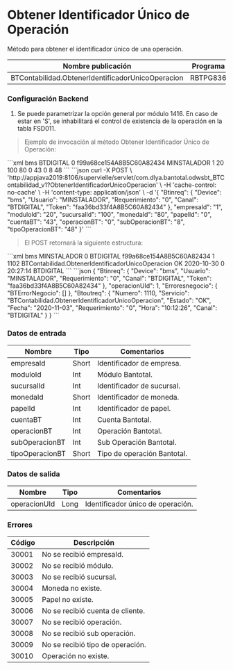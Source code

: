 # Obtener Identificador Único de Operación 

Método para obtener el identificador único de una operación. 

Nombre publicación | Programa | Global/País 
--------- | ----------- | ----------- 
BTContabilidad.ObtenerIdentificadorUnicoOperacion | RBTPG836 | Global 

### Configuración Backend 

1) Se puede parametrizar la opción general por módulo 1416. En caso de estar en 'S', se inhabilitará el control de existencia de la operación en la tabla FSD011. 

> Ejemplo de invocación al método Obtener Identificador Único de Operación: 

<code-group> 
<code-block title="XML" active> 
```xml 
<soapenv:Envelope xmlns:soapenv="http://schemas.xmlsoap.org/soap/envelope/" xmlns:bts="http://uy.com.dlya.bantotal/BTSOA/"> 
   <soapenv:Header/> 
   <soapenv:Body> 
      <bts:BTContabilidad.ObtenerIdentificadorUnicoOperacion> 
         <bts:Btinreq> 
            <bts:Device>bms</bts:Device> 
            <bts:Canal>BTDIGITAL</bts:Canal> 
            <bts:Requerimiento>0</bts:Requerimiento> 
            <bts:Token>f99a68ce154A8B5C60A82434</bts:Token> 
            <bts:Usuario>MINSTALADOR</bts:Usuario> 
         </bts:Btinreq> 
         <bts:empresaId>1</bts:empresaId> 
         <bts:moduloId>20</bts:moduloId> 
         <bts:sucursalId>100</bts:sucursalId> 
         <bts:monedaId>80</bts:monedaId> 
         <bts:papelId>0</bts:papelId> 
         <bts:cuentaBT>43</bts:cuentaBT> 
         <bts:operacionBT>0</bts:operacionBT> 
         <bts:subOperacionBT>8</bts:subOperacionBT> 
         <bts:tipoOperacionBT>48</bts:tipoOperacionBT> 
      </bts:BTContabilidad.ObtenerIdentificadorUnicoOperacion> 
   </soapenv:Body> 
</soapenv:Envelope> 
``` 
</code-block> 

<code-block title="JSON"> 
```json 
curl -X POST \ 
    'http://appjava2019:8106/supervielle/servlet/com.dlya.bantotal.odwsbt_BTContabilidad_v1?ObtenerIdentificadorUnicoOperacion' \ 
    -H 'cache-control: no-cache' \ 
    -H 'content-type: application/json' \ 
    -d '{ 
    "Btinreq": { 
        "Device": "bms", 
        "Usuario": "MINSTALADOR", 
        "Requerimiento": "0", 
        "Canal": "BTDIGITAL", 
        "Token": "faa36bd33f4A8B5C60A82434" 
    }, 
    "empresaId": "1", 
    "moduloId": "20", 
    "sucursalId": "100", 
    "monedaId": "80", 
    "papelId": "0", 
    "cuentaBT": "43", 
    "operacionBT": "0", 
    "subOperacionBT": "8", 
    "tipoOperacionBT": "48" 
}' 
``` 
</code-block> 
</code-group> 

> El POST retornará la siguiente estructura: 

<code-group> 
<code-block title="XML" active> 
```xml 
<SOAP-ENV:Envelope xmlns:SOAP-ENV="http://schemas.xmlsoap.org/soap/envelope/" xmlns:xsd="http://www.w3.org/2001/XMLSchema" xmlns:SOAP-ENC="http://schemas.xmlsoap.org/soap/encoding/" xmlns:xsi="http://www.w3.org/2001/XMLSchema-instance"> 
   <SOAP-ENV:Body> 
      <BTContabilidad.ObtenerIdentificadorUnicoOperacionResponse xmlns="http://uy.com.dlya.bantotal/BTSOA/"> 
         <Btinreq> 
            <Device>bms</Device> 
            <Usuario>MINSTALADOR</Usuario> 
            <Requerimiento>0</Requerimiento> 
            <Canal>BTDIGITAL</Canal> 
            <Token>f99a68ce154A8B5C60A82434</Token> 
         </Btinreq> 
         <operacionUId>1</operacionUId> 
         <Erroresnegocio></Erroresnegocio> 
         <Btoutreq> 
            <Numero>1102</Numero> 
            <Servicio>BTContabilidad.ObtenerIdentificadorUnicoOperacion</Servicio> 
            <Estado>OK</Estado> 
            <Fecha>2020-10-30</Fecha> 
            <Requerimiento>0</Requerimiento> 
            <Hora>20:27:14</Hora> 
            <Canal>BTDIGITAL</Canal> 
         </Btoutreq> 
      </BTContabilidad.ObtenerIdentificadorUnicoOperacionResponse> 
   </SOAP-ENV:Body> 
</SOAP-ENV:Envelope> 
``` 
</code-block> 

<code-block title="JSON"> 
```json 
{ 
    "Btinreq": { 
        "Device": "bms", 
        "Usuario": "MINSTALADOR", 
        "Requerimiento": "0", 
        "Canal": "BTDIGITAL", 
        "Token": "faa36bd33f4A8B5C60A82434" 
    }, 
    "operacionUId": 1, 
    "Erroresnegocio": { 
        "BTErrorNegocio": [] 
    }, 
    "Btoutreq": { 
        "Numero": 1110, 
        "Servicio": "BTContabilidad.ObtenerIdentificadorUnicoOperacion", 
        "Estado": "OK", 
        "Fecha": "2020-11-03", 
        "Requerimiento": "0", 
        "Hora": "10:12:26", 
        "Canal": "BTDIGITAL" 
    } 
} 
``` 
</code-block> 
</code-group> 

### Datos de entrada 

Nombre | Tipo | Comentarios 
--------- | ----------- | ----------- 
empresaId | Short | Identificador de empresa. 
moduloId | Int | Módulo Bantotal. 
sucursalId | Int | Identificador de sucursal. 
monedaId | Short | Identificador de moneda. 
papelId | Int | Identificador de papel. 
cuentaBT | Int | Cuenta Bantotal. 
operacionBT | Int | Operación Bantotal. 
subOperacionBT| Int | Sub Operación Bantotal. 
tipoOperacionBT | Short | Tipo de operación Bantotal. 

### Datos de salida 

Nombre | Tipo | Comentarios 
--------- | ----------- | ----------- 
operacionUId | Long | Identificador único de operación. 

### Errores 

Código | Descripción 
--------- | ----------- 
30001 | No se recibió empresaId. 
30002 | No se recibió módulo. 
30003 | No se recibió sucursal. 
30004 | Moneda no existe. 
30005 | Papel no existe. 
30006 | No se recibió cuenta de cliente. 
30007 | No se recibió operación. 
30008 | No se recibió sub operación. 
30009 | No se recibió tipo de operación. 
30010 | Operación no existe. 

 
